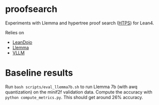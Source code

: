 # proofsearch

Experiments with Llemma and hypertree proof search ([HTPS](https://arxiv.org/abs/2205.11491)) for Lean4.

Relies on
* [LeanDojo](https://github.com/lean-dojo/LeanDojo)
* [Llemma](https://github.com/EleutherAI/math-lm)
* [VLLM](https://github.com/vllm-project/vllm)

# Baseline results
Run `bash scripts/eval_llemma7b.sh` to run Llemma 7b (with awq quantization)
on the minif2f validation data.
Compute the accuracy with `python compute_metrics.py`.
This should get around 26% accuracy.
